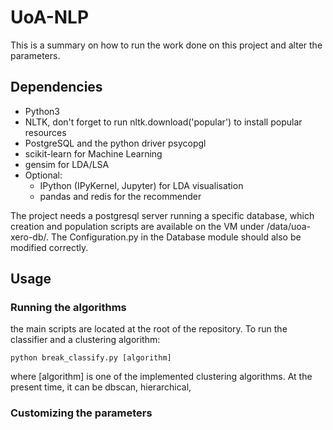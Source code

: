 # UoA-NLP
This is a summary on how to run the work done on this project and alter the parameters.

## Dependencies
- Python3
- NLTK, don't forget to run nltk.download('popular') to install popular resources
- PostgreSQL and the python driver psycopgl
- scikit-learn for Machine Learning
- gensim for LDA/LSA
- Optional:
    - IPython (IPyKernel, Jupyter) for LDA visualisation
    - pandas and redis for the recommender

The project needs a postgresql server running a specific database,
which creation and population scripts are available on the VM under /data/uoa-xero-db/.
The Configuration.py in the Database module should also be modified correctly.

## Usage
### Running the algorithms
the main scripts are located at the root of the repository.
To run the classifier and a clustering algorithm:

```python break_classify.py [algorithm]```

where [algorithm] is one of the implemented clustering algorithms.
At the present time, it can be dbscan, hierarchical,

### Customizing the parameters
